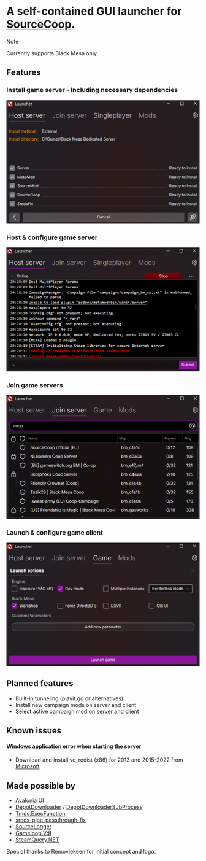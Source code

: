 
# A self-contained GUI launcher for [SourceCoop](https://github.com/ampreeT/SourceCoop).

> [!NOTE]
> Currently supports Black Mesa only.

## Features
### Install game server - Including necessary dependencies
<img src=".github/img/scl-installserver.png" width="700">

### Host & configure game server
<img src=".github/img/scl-hostserver.png" width="700">

### Join game servers
<img src=".github/img/scl-joinserver.png" width="700">

### Launch & configure game client
<img src=".github/img/scl-game.png" width="700">

## Planned features
- Built-in tunneling (playit.gg or alternatives)
- Install new campaign mods on server and client
- Select active campaign mod on server and client

## Known issues
#### Windows application error when starting the server
- Download and install vc_redist (x86) for 2013 and 2015-2022 from [Microsoft](https://learn.microsoft.com/en-us/cpp/windows/latest-supported-vc-redist?view=msvc-170#latest-supported-redistributable-version).

## Made possible by
- [Avalonia UI](https://avaloniaui.net/)
- [DepotDownloader](https://github.com/SteamRE/DepotDownloader) / [DepotDownloaderSubProcess](https://github.com/Alienmario/DepotDownloaderSubProcess)
- [Tmds.ExecFunction](https://github.com/tmds/Tmds.ExecFunction)
- [srcds-pipe-passthrough-fix](https://github.com/tsuza/srcds-pipe-passthrough-fix)
- [SourceLogger](https://github.com/LukWebsForge/SourceLogger)
- [Gameloop.Vdf](https://github.com/shravan2x/Gameloop.Vdf)
- [SteamQuery.NET](https://github.com/cemahseri/SteamQuery.NET)

Special thanks to Removiekeen for initial concept and logo.
